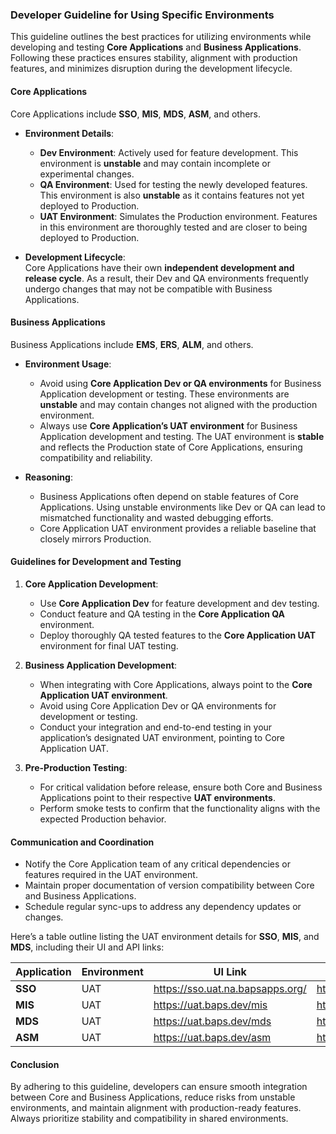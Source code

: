 ### Developer Guideline for Using Specific Environments  

This guideline outlines the best practices for utilizing environments while developing and testing **Core Applications** and **Business Applications**. Following these practices ensures stability, alignment with production features, and minimizes disruption during the development lifecycle.  

#### **Core Applications**
Core Applications include **SSO**, **MIS**, **MDS**, **ASM**, and others.  
- **Environment Details**:
  - **Dev Environment**: Actively used for feature development. This environment is **unstable** and may contain incomplete or experimental changes.
  - **QA Environment**: Used for testing the newly developed features. This environment is also **unstable** as it contains features not yet deployed to Production.  
  - **UAT Environment**: Simulates the Production environment. Features in this environment are thoroughly tested and are closer to being deployed to Production.  

- **Development Lifecycle**:  
  Core Applications have their own **independent development and release cycle**. As a result, their Dev and QA environments frequently undergo changes that may not be compatible with Business Applications.  

#### **Business Applications**
Business Applications include **EMS**, **ERS**, **ALM**, and others.  

- **Environment Usage**:
  - Avoid using **Core Application Dev or QA environments** for Business Application development or testing. These environments are **unstable** and may contain changes not aligned with the production environment.  
  - Always use **Core Application’s UAT environment** for Business Application development and testing. The UAT environment is **stable** and reflects the Production state of Core Applications, ensuring compatibility and reliability.  

- **Reasoning**:  
  - Business Applications often depend on stable features of Core Applications. Using unstable environments like Dev or QA can lead to mismatched functionality and wasted debugging efforts.  
  - Core Application UAT environment provides a reliable baseline that closely mirrors Production.  

#### **Guidelines for Development and Testing**  

1. **Core Application Development**:  
   - Use **Core Application Dev** for feature development and dev testing.  
   - Conduct feature and QA testing in the **Core Application QA** environment.  
   - Deploy thoroughly QA tested features to the **Core Application UAT** environment for final UAT testing.  

2. **Business Application Development**:  
   - When integrating with Core Applications, always point to the **Core Application UAT environment**.  
   - Avoid using Core Application Dev or QA environments for development or testing.  
   - Conduct your integration and end-to-end testing in your application’s designated UAT environment, pointing to Core Application UAT.  

3. **Pre-Production Testing**:  
   - For critical validation before release, ensure both Core and Business Applications point to their respective **UAT environments**.  
   - Perform smoke tests to confirm that the functionality aligns with the expected Production behavior.  

#### **Communication and Coordination**  
- Notify the Core Application team of any critical dependencies or features required in the UAT environment.  
- Maintain proper documentation of version compatibility between Core and Business Applications.  
- Schedule regular sync-ups to address any dependency updates or changes.

Here’s a table outline listing the UAT environment details for **SSO**, **MIS**, and **MDS**, including their UI and API links:

| **Application** | **Environment** | **UI Link**                | **API Link**                  |
|------------------|-----------------|----------------------------|-------------------------------|
| **SSO**         | UAT             | https://sso.uat.na.bapsapps.org/  | https://api.uat.bapsapps.org/sso/api/          |
| **MIS**         | UAT             | https://uat.baps.dev/mis          | https://api.uat.bapsapps.org/mis/api/          |
| **MDS**         | UAT             | https://uat.baps.dev/mds          | https://api.uat.bapsapps.org/mds/api/          |
| **ASM**         | UAT             | https://uat.baps.dev/asm          | https://api.uat.bapsapps.org/asm/api/          |

#### **Conclusion**  
By adhering to this guideline, developers can ensure smooth integration between Core and Business Applications, reduce risks from unstable environments, and maintain alignment with production-ready features. Always prioritize stability and compatibility in shared environments.
